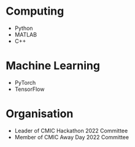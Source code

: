 # Computing

- Python
- MATLAB
- C++

# Machine Learning

- PyTorch
- TensorFlow

# Organisation

- Leader of CMIC Hackathon 2022 Committee
- Member of CMIC Away Day 2022 Committee

